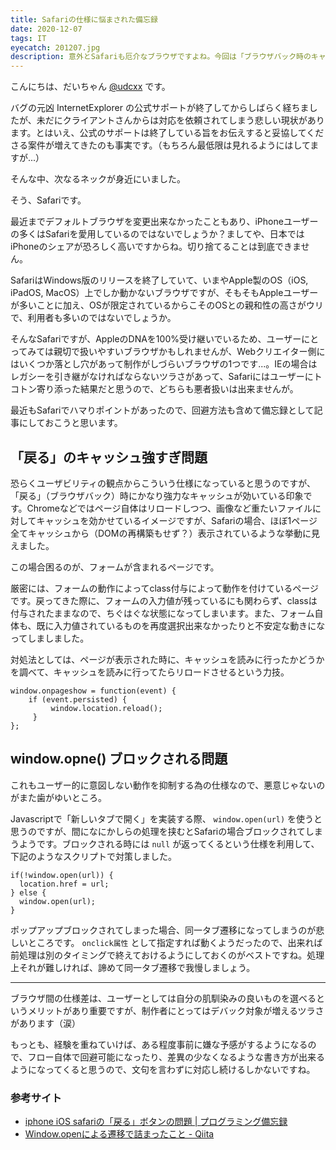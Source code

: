 ```yaml
---
title: Safariの仕様に悩まされた備忘録
date: 2020-12-07
tags: IT
eyecatch: 201207.jpg
description: 意外とSafariも厄介なブラウザですよね。今回は「ブラウザバック時のキャッシュ強すぎ問題」「ポップアップブロック強すぎ問題」の回避方法を備忘録としてまとめました。
---
```


こんにちは、だいちゃん [@udcxx](https://twitter.com/udc_xx) です。

バグの元凶 InternetExplorer の公式サポートが終了してからしばらく経ちましたが、未だにクライアントさんからは対応を依頼されてしまう悲しい現状があります。とはいえ、公式のサポートは終了している旨をお伝えすると妥協してくださる案件が増えてきたのも事実です。（もちろん最低限は見れるようにはしてますが...）

そんな中、次なるネックが身近にいました。

そう、Safariです。

最近までデフォルトブラウザを変更出来なかったこともあり、iPhoneユーザーの多くはSafariを愛用しているのではないでしょうか？ましてや、日本ではiPhoneのシェアが恐ろしく高いですからね。切り捨てることは到底できません。

SafariはWindows版のリリースを終了していて、いまやApple製のOS（iOS, iPadOS, MacOS）上でしか動かないブラウザですが、そもそもAppleユーザーが多いことに加え、OSが限定されているからこそのOSとの親和性の高さがウリで、利用者も多いのではないでしょうか。

そんなSafariですが、AppleのDNAを100%受け継いでいるため、ユーザーにとってみては親切で扱いやすいブラウザかもしれませんが、Webクリエイター側にはいくつか落とし穴があって制作がしづらいブラウザの1つです...。IEの場合はレガシーを引き継がなければならないツラさがあって、Safariにはユーザーにトコトン寄り添った結果だと思うので、どちらも悪者扱いは出来ませんが。

最近もSafariでハマりポイントがあったので、回避方法も含めて備忘録として記事にしておこうと思います。

## 「戻る」のキャッシュ強すぎ問題

恐らくユーザビリティの観点からこういう仕様になっていると思うのですが、「戻る」（ブラウザバック）時にかなり強力なキャッシュが効いている印象です。Chromeなどではページ自体はリロードしつつ、画像など重たいファイルに対してキャッシュを効かせているイメージですが、Safariの場合、ほぼ1ページ全てキャッシュから（DOMの再構築もせず？）表示されているような挙動に見えました。

この場合困るのが、フォームが含まれるページです。

厳密には、フォームの動作によってclass付与によって動作を付けているページです。戻ってきた際に、フォームの入力値が残っているにも関わらず、classは付与されたままなので、ちぐはぐな状態になってしまいます。また、フォーム自体も、既に入力値されているものを再度選択出来なかったりと不安定な動きになってしましました。

対処法としては、ページが表示された時に、キャッシュを読みに行ったかどうかを調べて、キャッシュを読みに行ってたらリロードさせるという力技。

```
window.onpageshow = function(event) {
    if (event.persisted) {
         window.location.reload();
     }
};
```

## window.opne() ブロックされる問題

これもユーザー的に意図しない動作を抑制する為の仕様なので、悪意じゃないのがまた歯がゆいところ。

Javascriptで「新しいタブで開く」を実装する際、 `window.open(url)` を使うと思うのですが、間になにかしらの処理を挟むとSafariの場合ブロックされてしまうようです。ブロックされる時には `null` が返ってくるという仕様を利用して、下記のようなスクリプトで対策しました。

```
if(!window.open(url)) {
  location.href = url;
} else {
  window.open(url);
}
```

ポップアップブロックされてしまった場合、同一タブ遷移になってしまうのが悲しいところです。 `onclick属性` として指定すれば動くようだったので、出来れば前処理は別のタイミングで終えておけるようにしておくのがベストですね。処理上それが難しければ、諦めて同一タブ遷移で我慢しましょう。

-----

ブラウザ間の仕様差は、ユーザーとしては自分の肌馴染みの良いものを選べるというメリットがあり重要ですが、制作者にとってはデバック対象が増えるツラさがあります（涙）

もっとも、経験を重ねていけば、ある程度事前に嫌な予感がするようになるので、フロー自体で回避可能になったり、差異の少なくなるような書き方が出来るようになってくると思うので、文句を言わずに対応し続けるしかないですね。


### 参考サイト

* [iphone iOS safariの「戻る」ボタンの問題 | プログラミング備忘録](https://stray-light.info/wp/ios-safari-backbutton/#toc3)
* [Window.openによる遷移で詰まったこと - Qiita](https://qiita.com/chelcat3/items/b46061d90b6675c34a67)
